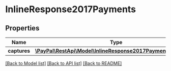 # InlineResponse2017Payments

## Properties
Name | Type | Description | Notes
------------ | ------------- | ------------- | -------------
**captures** | [**\PayPal\RestApi\Model\InlineResponse2017PaymentsCaptures[]**](InlineResponse2017PaymentsCaptures.md) |  | [optional] 

[[Back to Model list]](../README.md#documentation-for-models) [[Back to API list]](../README.md#documentation-for-api-endpoints) [[Back to README]](../README.md)


